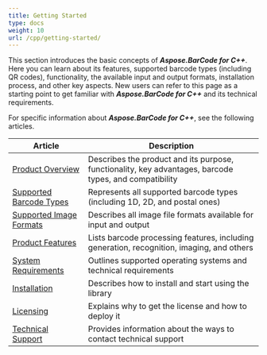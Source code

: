 ```yaml
---
title: Getting Started
type: docs
weight: 10
url: /cpp/getting-started/
---
```


This section introduces the basic concepts of ***Aspose.BarCode for C++***. Here you can learn about its features, supported barcode types (including QR codes), functionality, the available input and output formats, installation process, and other key aspects. New users can refer to this page as a starting point to get familiar with ***Aspose.BarCode for C++*** and its technical requirements.   

For specific information about ***Aspose.BarCode for C++***, see the following articles.
  
|Article|Description|
|-------|-----------|
|[Product Overview](/barcode/cpp/product-overview/)|Describes the product and its purpose, functionality, key advantages, barcode types, and compatibility|
|[Supported Barcode Types](/barcode/cpp/barcode-types/)|Represents all supported barcode types (including 1D, 2D, and postal ones)|
|[Supported Image Formats](/barcode/cpp/image-formats/)|Describes all image file formats available for input and output|
|[Product Features](/barcode/cpp/product-features/)|Lists barcode processing features, including generation, recognition, imaging, and others|
|[System Requirements](/barcode/cpp/system-requirements/)|Outlines supported operating systems and technical requirements|
|[Installation](/barcode/cpp/installation/)|Describes how to install and start using the library|
|[Licensing](/barcode/cpp/licensing/)|Explains why to get the license and how to deploy it|
|[Technical Support](/barcode/cpp/technical-support/)|Provides information about the ways to contact technical support|

